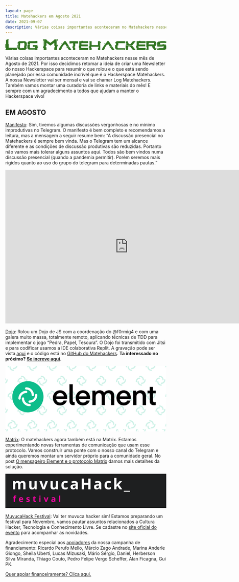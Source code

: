 ```yaml
---
layout: page
title: Matehackers em Agosto 2021
date: 2021-09-07
description: Várias coisas importantes aconteceram no Matehackers nesse mês de Agosto de 2021. Por isso decidimos retomar a ideia de criar uma Newsletter do nosso Hackerspace para resumir o que rolou e o que está sendo planejado por essa comunidade incrível que é o Hackerspace Matehackers.
---
```


![Log Matehackers](/assets/2021/log-verde.png)

Várias coisas importantes aconteceram no Matehackers nesse mês de Agosto de 2021. Por isso decidimos retomar a ideia de criar uma Newsletter do nosso Hackerspace para resumir o que rolou e o que está sendo planejado por essa comunidade incrível que é o Hackerspace Matehackers. A nossa Newsletter vai ser mensal e vai se chamar Log Matehackers. Também vamos montar uma curadoria de links e materiais do mês! E sempre com um agradecimento a todos que ajudam a manter o Hackerspace vivo!

## EM AGOSTO

[Manifesto](https://matehackers.org/manifesto): Sim, tivemos algumas discussões vergonhosas e no mínimo improdutivas no Telegram. O manifesto é bem completo e recomendamos a leitura, mas a mensagem a seguir resume bem: “A discussão presencial no Matehackers é sempre bem vinda. Mas o Telegram tem um alcance diferente e as condições de discussão produtivas são reduzidas. Portanto não vamos mais tolerar alguns assuntos aqui. Todos são bem vindos numa discussão presencial (quando a pandemia permitir). Porém seremos mais rígidos quanto ao uso do grupo do telegram para determinadas pautas.”

<iframe class='youtube-player youtuber' type='text/html' width='768' height='480' src='http://www.youtube.com/embed/AyGibt1H-B8?rel=0&fs=1' webkitAllowFullScreen mozallowfullscreen allowFullScreen frameborder='0'></iframe>

[Dojo](https://www.youtube.com/watch?v=AyGibt1H-B8): Rolou um Dojo de JS com a coordenação do @f0rmig4 e com uma galera muito massa, totalmente remoto, aplicando técnicas de TDD para implementar o jogo “Pedra, Papel, Tesoura”. O Dojo foi transmitido com Jitsi e para codificar usamos a IDE colaborativa Replit. A gravação pode ser vista [aqui](https://www.youtube.com/watch?v=AyGibt1H-B8) e o código está no [GitHub do Matehackers](https://github.com/matehackers/codingdojo/tree/master/28-08-21). **Ta interessado no próximo? [Se increve aqui](https://forms.gle/rJd5Nfr7VtmtR4Z47).**

![Logo Element](/assets/2021/Element.png)

[Matrix](https://f0rmig4.dev/mensageiro-element-protocolo-matrix/): O matehackers agora também está na Matrix. Estamos experimentando novas ferramentas de comunicação que usam esse protocolo. Vamos construir uma ponte com o nosso canal do Telegram e ainda queremos montar um servidor próprio para a comunidade geral. No post [O mensageiro Element e o protocolo Matrix](https://f0rmig4.dev/mensageiro-element-protocolo-matrix/) damos mais detalhes da solução. 

![Logo MuvucaHack Festival](/assets/2021/muvuca.png)

[MuvucaHack Festival](https://muvuca.matehackers.org/): Vai ter muvuca hacker sim! Estamos preparando um festival para Novembro, vamos pautar assuntos relacionados a Cultura Hacker, Tecnologia e Conhecimento Livre. Se cadastre no [site oficial do evento](https://muvuca.matehackers.org/) para acompanhar as novidades.

Agradecimento especial aos [apoiadores](https://apoia.se/matehackers) da nossa campanha de financiamento:
Ricardo Perufo Mello, Márcio Zago Andrade, Marina Anderle Giongo, Sheila Uberti, Lucas Mizusaki, Mário Sérgio, Daniel, Herberson Silva Miranda, Thiago Couto, Pedro Felipe Vergo Scheffer, Alan Ficagna, Gui PK.

[Quer apoiar financeiramente? Clica aqui.](https://matehackers.org/renda)